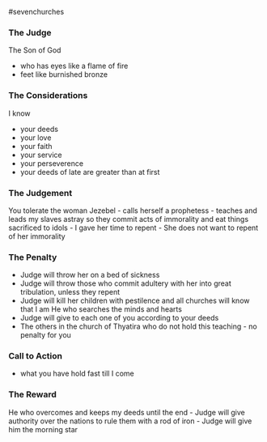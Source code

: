 #sevenchurches

### The Judge
The Son of God
- who has eyes like a flame of fire
- feet like burnished bronze

### The Considerations
I know
- your deeds
- your love
- your faith
- your service
- your perseverence
- your deeds of late are greater than at first

### The Judgement
You tolerate the woman Jezebel
	- calls herself a prophetess
	- teaches and leads my slaves astray so they commit acts of immorality and eat things sacrificed to idols
	- I gave her time to repent
		- She does not want to repent of her immorality

### The Penalty
- Judge will throw her on a bed of sickness
- Judge will throw those who commit adultery with her into great tribulation, unless they repent
- Judge will kill her children with pestilence and all churches will know that I am He who searches the minds and hearts
- Judge will give to each one of you according to your deeds
- The others in the church of Thyatira who do not hold this teaching - no penalty for you

### Call to Action
- what you have hold fast till I come

### The Reward
He who overcomes and keeps my deeds until the end
	- Judge will give authority over the nations to rule them with a rod of iron
	- Judge will give him the morning star
